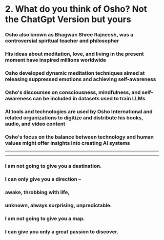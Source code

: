 # 2. What do you think of Osho? Not the ChatGpt Version but yours


### Osho also known as Bhagwan Shree Rajneesh, was a controversial spiritual teacher and philosopher
###  His ideas about meditation, love, and living in the present moment have inspired millions worldwide
###  Osho developed dynamic meditation techniques aimed at releasing suppressed emotions and achieving self-awareness
### Osho's discourses on consciousness, mindfulness, and self-awareness can be included in datasets used to train LLMs
### AI tools and technologies are used by Osho International and related organizations to digitize and distribute his books, audio, and video content
### Osho's focus on the balance between technology and human values might offer insights into creating AI systems


---
---
### I am not going to give you a destination.
### I can only give you a direction –
### awake, throbbing with life,
### unknown, always surprising, unpredictable.
### I am not going to give you a map.
### I can give you only a great passion to discover.

